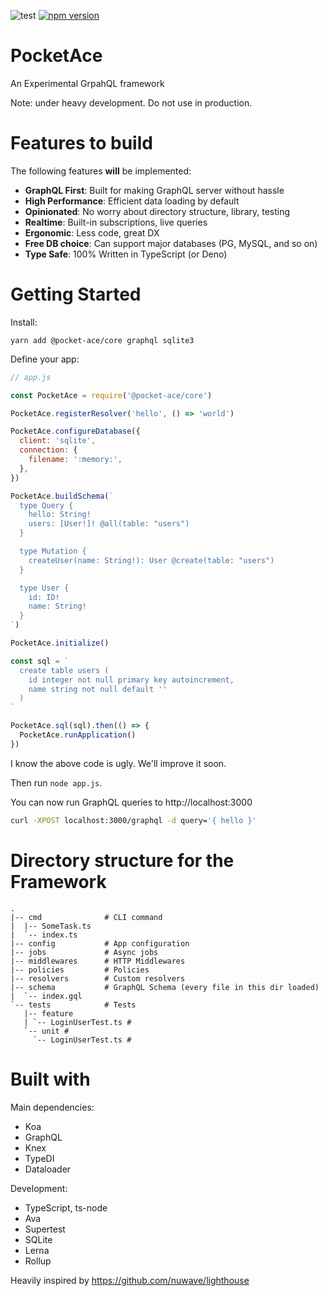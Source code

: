 ![test](https://github.com/acro5piano/PocketAce/workflows/test/badge.svg)
[![npm version](https://badge.fury.io/js/%40pocket-ace%2Fcore.svg)](https://badge.fury.io/js/%40pocket-ace%2Fcore)

# PocketAce

An Experimental GrpahQL framework

Note: under heavy development. Do not use in production.

# Features to build

The following features **will** be implemented:

- **GraphQL First**: Built for making GraphQL server without hassle
- **High Performance**: Efficient data loading by default
- **Opinionated**: No worry about directory structure, library, testing
- **Realtime**: Built-in subscriptions, live queries
- **Ergonomic**: Less code, great DX
- **Free DB choice**: Can support major databases (PG, MySQL, and so on)
- **Type Safe**: 100% Written in TypeScript (or Deno)

# Getting Started

Install:

```
yarn add @pocket-ace/core graphql sqlite3
```

Define your app:

```javascript
// app.js

const PocketAce = require('@pocket-ace/core')

PocketAce.registerResolver('hello', () => 'world')

PocketAce.configureDatabase({
  client: 'sqlite',
  connection: {
    filename: ':memory:',
  },
})

PocketAce.buildSchema(`
  type Query {
    hello: String!
    users: [User!]! @all(table: "users")
  }

  type Mutation {
    createUser(name: String!): User @create(table: "users")
  }

  type User {
    id: ID!
    name: String!
  }
`)

PocketAce.initialize()

const sql = `
  create table users (
    id integer not null primary key autoincrement,
    name string not null default ''
  )
`

PocketAce.sql(sql).then(() => {
  PocketAce.runApplication()
})
```

I know the above code is ugly. We'll improve it soon.

Then run `node app.js`.

You can now run GraphQL queries to http://localhost:3000

```bash
curl -XPOST localhost:3000/graphql -d query='{ hello }'
```

# Directory structure for the Framework

```
.
|-- cmd              # CLI command
|  |-- SomeTask.ts
|  `-- index.ts
|-- config           # App configuration
|-- jobs             # Async jobs
|-- middlewares      # HTTP Middlewares
|-- policies         # Policies
|-- resolvers        # Custom resolvers
|-- schema           # GraphQL Schema (every file in this dir loaded)
|  `-- index.gql
`-- tests            # Tests
   |-- feature
   | `-- LoginUserTest.ts #
   `-- unit #
     `-- LoginUserTest.ts #
```

# Built with

Main dependencies:

- Koa
- GraphQL
- Knex
- TypeDI
- Dataloader

Development:

- TypeScript, ts-node
- Ava
- Supertest
- SQLite
- Lerna
- Rollup

Heavily inspired by https://github.com/nuwave/lighthouse
